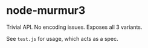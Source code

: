 # node-murmur3

Trivial API. No encoding issues. Exposes all 3 variants.

See `test.js` for usage, which acts as a spec.
